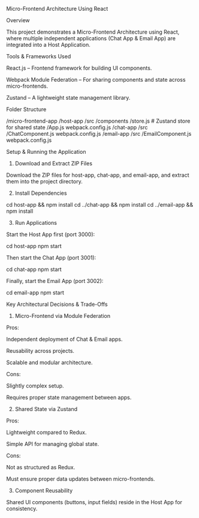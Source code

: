 Micro-Frontend Architecture Using React

Overview

This project demonstrates a Micro-Frontend Architecture using React, where multiple independent applications (Chat App & Email App) are integrated into a Host Application.

Tools & Frameworks Used

React.js – Frontend framework for building UI components.

Webpack Module Federation – For sharing components and state across micro-frontends.

Zustand – A lightweight state management library.


Folder Structure

/micro-frontend-app
  /host-app
    /src
      /components
      /store.js  # Zustand store for shared state
      /App.js
    webpack.config.js
  /chat-app
    /src
      /ChatComponent.js
    webpack.config.js
  /email-app
    /src
      /EmailComponent.js
    webpack.config.js

Setup & Running the Application

1. Download and Extract ZIP Files

Download the ZIP files for host-app, chat-app, and email-app, and extract them into the project directory.

2. Install Dependencies

cd host-app && npm install
cd ../chat-app && npm install
cd ../email-app && npm install

3. Run Applications

Start the Host App first (port 3000):

cd host-app
npm start

Then start the Chat App (port 3001):

cd chat-app
npm start

Finally, start the Email App (port 3002):

cd email-app
npm start

Key Architectural Decisions & Trade-Offs

1. Micro-Frontend via Module Federation

Pros:

Independent deployment of Chat & Email apps.

Reusability across projects.

Scalable and modular architecture.

Cons:

Slightly complex setup.

Requires proper state management between apps.

2. Shared State via Zustand

Pros:

Lightweight compared to Redux.

Simple API for managing global state.

Cons:

Not as structured as Redux.

Must ensure proper data updates between micro-frontends.

3. Component Reusability

Shared UI components (buttons, input fields) reside in the Host App for consistency.
